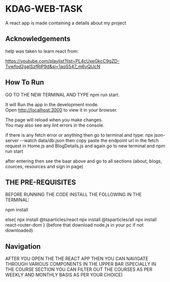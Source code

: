 # KDAG-WEB-TASK

A react app is made containing a details about my project

## Acknowledgements

help was taken to learn react from:

https://youtube.com/playlist?list=PL4cUxeGkcC9gZD-Tvwfod2gaISzfRiP9d&si=1aqS547_m6yQIJcN


## How To Run

GO TO THE NEW TERMINAL AND TYPE npm run start.

It will Run the app in the development mode.\
Open [http://localhost:3000](http://localhost:3000) to view it in your browser.

The page will reload when you make changes.\
You may also see any lint errors in the console.

if there is any fetch error or anything then go to terminal and type: npx json-server --watch data/db.json 
then copy paste the endpoint url in the fetch request in Home.js and BlogDetails.js and again go to new terminal and npm run start

after entering then see the baar above and go to all sections (about, blogs, cources, resources and sign in page)


## THE PRE-REQUISITES

BEFORE RUNNING THE CODE INSTALL THE FOLLOWING IN THE TERMINAL:

npm install



else{
npx install @tsparticles/react
npx install @tsparticles/all
npx install react-router-dom
}
(before that download node.js in your pc if not downloaded)

## Navigation

AFTER YOU OPEN THE THE REACT APP THEN YOU CAN NAVIGATE THROUGH VARIOUS COMPONENTS IN THE UPPER BAR
(SPECIALLY IN THE COURSE SECTION YOU CAN FILTER OUT THE COURSES AS PER WEEKLY AND MONTHLY BASIS AS PER YOUR CHOICE)
